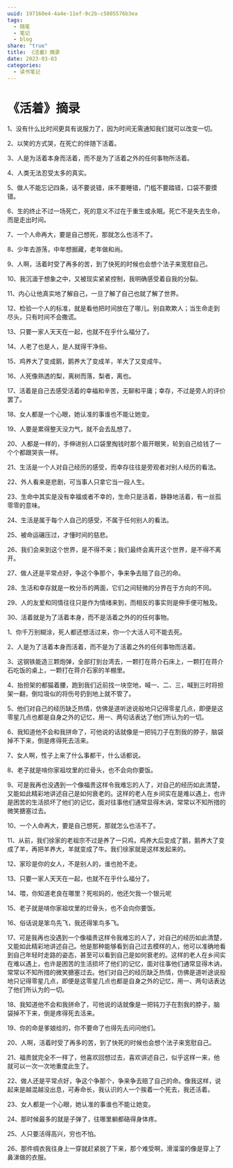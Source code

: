 ```yaml
---
uuid: 197160e4-4a4e-11ef-9c2b-c5805576b3ea
tags:
  - 随笔
  - 笔记
  - blog
share: "true"
title: 《活着》摘录
date: 2023-03-03
categories:
  - 读书笔记
---
```


# 《活着》摘录

1、没有什么比时间更具有说服力了，因为时间无需通知我们就可以改变一切。

2、以笑的方式哭，在死亡的伴随下活着。

3、人是为活着本身而活着，而不是为了活着之外的任何事物所活着。

4、人类无法忍受太多的真实。

5、做人不能忘记四条，话不要说错，床不要睡错，门槛不要踏错，口袋不要摸错。

6、生的终止不过一场死亡，死的意义不过在于重生或永眠。死亡不是失去生命，而是走出时间。

7、一个人命再大，要是自己想死，那就怎么也活不了。

8、少年去游荡，中年想掘藏，老年做和尚。

9、人啊，活着时受了再多的苦，到了快死的时候也会想个法子来宽慰自己。

10、我沉湎于想象之中，又被现实紧紧控制，我明确感受着自我的分裂。

11、内心让他真实地了解自己，一旦了解了自己也就了解了世界。

12、检验一个人的标准，就是看他把时间放在了哪儿。别自欺欺人；当生命走到尽头，只有时间不会撒谎。

13、只要一家人天天在一起，也就不在乎什么福分了。

14、人老了也是人，是人就得干净些。

15、鸡养大了变成鹅，鹅养大了变成羊，羊大了又变成牛。

16、人死像熟透的梨，离树而落，梨者，离也。

17、活着是自己去感受活着的幸福和辛苦，无聊和平庸；幸存，不过是旁人的评价罢了。

18、女人都是一个心眼，她认准的事谁也不能让她变。

19、人要是累得整天没力气，就不会去乱想了。

20、人都是一样的，手伸进别人口袋里掏钱时那个眉开眼笑，轮到自己给钱了一个个都跟哭丧一样。

21、生活是一个人对自己经历的感受，而幸存往往是旁观者对别人经历的看法。

22、外人看来是悲剧，可当事人只拿它当一段人生。

23、生命中其实是没有幸福或者不幸的，生命只是活着，静静地活着，有一丝孤零零的意味。

24、生活是属于每个人自己的感受，不属于任何别人的看法。

25、被命运碾压过，才懂时间的慈悲。

26、我们会来到这个世界，是不得不来；我们最终会离开这个世界，是不得不离开。

27、做人还是平常点好，争这个争那个，争来争去赔了自己的命。

28、生活和幸存就是一枚分币的两面，它们之间轻微的分界在于方向的不同。

29、人的友爱和同情往往只是作为情绪来到，而相反的事实则是伸手便可触及。

30、活着就是为了活着本身，而不是活着之外的的任何事物。

1、你千万别糊涂，死人都还想活过来，你一个大活人可不能去死。

2、人是为了活着本身而活着，而不是为了活着之外的任何事物而活着。

3、这钢铁能造三颗炮弹，全部打到台湾去，一颗打在蒋介石床上，一颗打在蒋介石吃饭的桌上，一颗打在蒋介石家的羊棚里。

4、抬担架的都猫着腰，跑到我们近前找一块空地，喊一、二、三，喊到三时将担架一翻，倒垃圾似的将伤号扔到地上就不管了。

5、他们对自己的经历缺乏热情，仿佛是道听途说般地只记得零星几点，即便是这零星几点也都是自身之外的记忆，用一、两句话表达了他们所认为的一切。

6、我知道他不会和我拼命了，可他说的话就像是一把钝刀子在割我的脖子，脑袋掉不下来，倒是疼得死去活来。

7、女人啊，性子上来了什么事都干，什么话都说。

8、老子就是啃你家祖坟里的烂骨头，也不会向你要饭。

9、可是我再也没遇到一个像福贵这样令我难忘的人了，对自己的经历如此清楚，又能如此精彩地讲述自己是如何衰老的。这样的老人在乡间实在是难以遇上，也许是困苦的生活损坏了他们的记忆，面对往事他们通常显得木讷，常常以不知所措的微笑搪塞过去。

10、一个人命再大，要是自己想死，那就怎么也活不了。

11、从前，我们徐家的老祖宗不过是养了一只鸡，鸡养大后变成了鹅，鹅养大了变成了羊，再把羊养大，羊就变成了牛。我们徐家就是这样发起来的。

12、家珍是你的女人，不是别人的，谁也抢不走。

13、只要一家人天天在一起，也就不在乎什么福分了。

14、喂，你知道老良在哪里？死啦妈的，他还欠我一个银元呢

15、老子就是啃你家祖坟里的烂骨头，也不会向你要饭。

16、俗话说是笨鸟先飞，我还得笨鸟多飞。

17、可是我再也没遇到一个像福贵这样令我难忘的人了，对自己的经历如此清楚，又能如此精彩地讲述自己。他是那种能够看到自己过去模样的人，他可以准确地看到自己年轻时走路的姿态，甚至可以看到自己是如何衰老的。这样的老人在乡间实在难以遇上，也许是困苦的生活损坏了他们的记忆，面对往事他们通常显得木讷，常常以不知所措的微笑搪塞过去。他们对自己的经历缺乏热情，仿佛是道听途说般地只记得零星几点，即便是这零星几点也都是自身之外的记忆，用一、两句话表达了他们所认为的一切。

18、我知道他不会和我拼命了，可他说的话就像是一把钝刀子在割我的脖子，脑袋掉不下来，倒是疼得死去活来。

19、你的命是爹娘给的，你不要命了也得先去问问他们。

20、人啊，活着时受了再多的苦，到了快死的时候也会想个法子来宽慰自己。

21、福贵就完全不一样了，他喜欢回想过去，喜欢讲述自己，似乎这样一来，他就可以一次一次地重度此生了。

22、做人还是平常点好，争这个争那个，争来争去赔了自己的命。像我这样，说起来是越混越没出息，可寿命长，我认识的人一个挨着一个死去，我还活着。

23、女人都是一个心眼，她认准的事谁也不能让她变。

24、那时候最多的就是子弹了，往哪里躺都硌得身体疼。

25、人只要活得高兴，穷也不怕。

26、那件绸衣我往身上一穿就赶紧脱了下来，那个难受啊，滑溜溜的像是穿上了鼻涕做的衣服。
